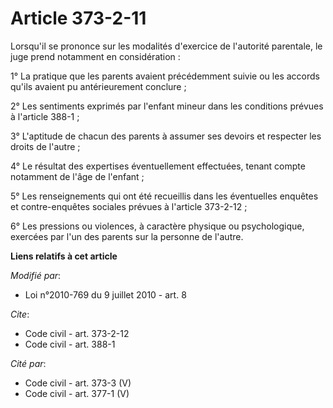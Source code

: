 # Article 373-2-11

Lorsqu'il se prononce sur les modalités d'exercice de l'autorité parentale, le juge prend notamment en considération : 

1° La pratique que les parents avaient précédemment suivie ou les accords qu'ils avaient pu antérieurement conclure ; 

2° Les sentiments exprimés par l'enfant mineur dans les conditions prévues à l'article 388-1 ; 

3° L'aptitude de chacun des parents à assumer ses devoirs et respecter les droits de l'autre ; 

4° Le résultat des expertises éventuellement effectuées, tenant compte notamment de l'âge de l'enfant ; 

5° Les renseignements qui ont été recueillis dans les éventuelles enquêtes et contre-enquêtes sociales prévues à l'article
373-2-12 ;

6° Les pressions ou violences, à caractère physique ou psychologique, exercées par l'un des parents sur la personne de
l'autre.

**Liens relatifs à cet article**

_Modifié par_:

  - Loi n°2010-769 du 9 juillet 2010 - art. 8

_Cite_:

  - Code civil - art. 373-2-12
  - Code civil - art. 388-1

_Cité par_:

  - Code civil - art. 373-3 (V)
  - Code civil - art. 377-1 (V)

